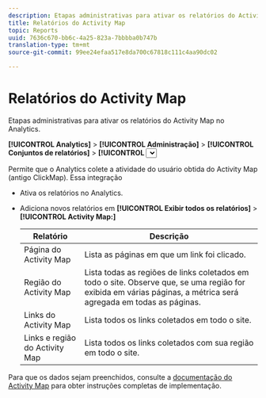 ```yaml
---
description: Etapas administrativas para ativar os relatórios do Activity Map no Analytics.
title: Relatórios do Activity Map
topic: Reports
uuid: 7636c670-bb6c-4a25-823a-7bbbba0b747b
translation-type: tm+mt
source-git-commit: 99ee24efaa517e8da700c67818c111c4aa90dc02

---
```



# Relatórios do Activity Map

Etapas administrativas para ativar os relatórios do Activity Map no Analytics.

**[!UICONTROL Analytics]** > **[!UICONTROL Administração]** > **[!UICONTROL Conjuntos de relatórios]** > **[!UICONTROL <select report suite>]** > **[!UICONTROL Editar configurações]** > **[!UICONTROL Activity Map]** > **[!UICONTROL Relatórios do Activity Map]**

Permite que o Analytics colete a atividade do usuário obtida do Activity Map (antigo ClickMap). Essa integração

* Ativa os relatórios no Analytics.
* Adiciona novos relatórios em **[!UICONTROL Exibir todos os relatórios]** > **[!UICONTROL Activity Map:]**

   | Relatório | Descrição |
   |---|---|
   | Página do Activity Map | Lista as páginas em que um link foi clicado. |
   | Região do Activity Map | Lista todas as regiões de links coletados em todo o site. Observe que, se uma região for exibida em várias páginas, a métrica será agregada em todas as páginas. |
   | Links do Activity Map | Lista todos os links coletados em todo o site. |
   | Links e região do Activity Map | Lista todos os links coletados com sua região em todo o site. |

Para que os dados sejam preenchidos, consulte a [documentação do Activity Map](https://marketing.adobe.com/resources/help/pt_BR/analytics/activitymap/) para obter instruções completas de implementação.
